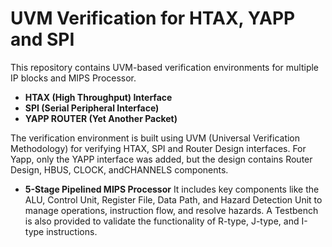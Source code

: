 # UVM Verification for HTAX, YAPP and SPI

This repository contains UVM-based verification environments for multiple IP blocks and MIPS Processor.
- **HTAX (High Throughput) Interface**
- **SPI (Serial Peripheral Interface)**
- **YAPP ROUTER (Yet Another Packet)**

The verification environment is built using UVM (Universal Verification Methodology) for verifying HTAX, SPI and Router Design interfaces.
For Yapp, only the YAPP interface was added, but the design contains Router Design, HBUS, CLOCK, andCHANNELS components.

- **5-Stage Pipelined MIPS Processor** 
It includes key components like the ALU, Control Unit, Register File, Data Path, and Hazard Detection Unit to manage operations, instruction flow, and resolve hazards. 
A Testbench is also provided to validate the functionality of R-type, J-type, and I-type instructions.


